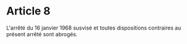 # Article 8

L'arrêté du 16 janvier 1968 susvisé et toutes dispositions contraires au présent arrêté sont abrogés.
